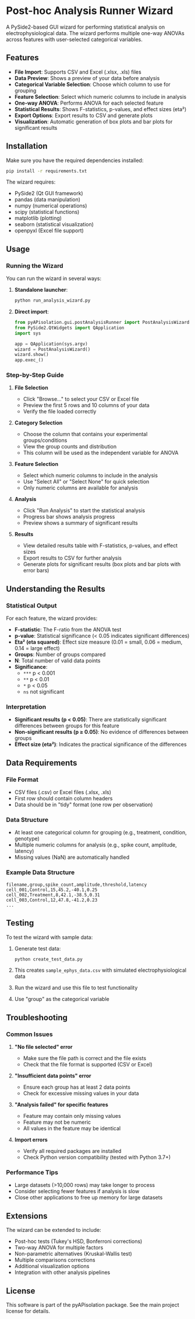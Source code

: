 # Post-hoc Analysis Runner Wizard

A PySide2-based GUI wizard for performing statistical analysis on electrophysiological data. The wizard performs multiple one-way ANOVAs across features with user-selected categorical variables.

## Features

- **File Import**: Supports CSV and Excel (.xlsx, .xls) files
- **Data Preview**: Shows a preview of your data before analysis
- **Categorical Variable Selection**: Choose which column to use for grouping
- **Feature Selection**: Select which numeric columns to include in analysis
- **One-way ANOVA**: Performs ANOVA for each selected feature
- **Statistical Results**: Shows F-statistics, p-values, and effect sizes (eta²)
- **Export Options**: Export results to CSV and generate plots
- **Visualization**: Automatic generation of box plots and bar plots for significant results

## Installation

Make sure you have the required dependencies installed:

```bash
pip install -r requirements.txt
```

The wizard requires:
- PySide2 (Qt GUI framework)
- pandas (data manipulation)
- numpy (numerical operations)
- scipy (statistical functions)
- matplotlib (plotting)
- seaborn (statistical visualization)
- openpyxl (Excel file support)

## Usage

### Running the Wizard

You can run the wizard in several ways:

1. **Standalone launcher**:
   ```bash
   python run_analysis_wizard.py
   ```

2. **Direct import**:
   ```python
   from pyAPisolation.gui.postAnalysisRunner import PostAnalysisWizard
   from PySide2.QtWidgets import QApplication
   import sys
   
   app = QApplication(sys.argv)
   wizard = PostAnalysisWizard()
   wizard.show()
   app.exec_()
   ```

### Step-by-Step Guide

1. **File Selection**
   - Click "Browse..." to select your CSV or Excel file
   - Preview the first 5 rows and 10 columns of your data
   - Verify the file loaded correctly

2. **Category Selection**
   - Choose the column that contains your experimental groups/conditions
   - View the group counts and distribution
   - This column will be used as the independent variable for ANOVA

3. **Feature Selection**
   - Select which numeric columns to include in the analysis
   - Use "Select All" or "Select None" for quick selection
   - Only numeric columns are available for analysis

4. **Analysis**
   - Click "Run Analysis" to start the statistical analysis
   - Progress bar shows analysis progress
   - Preview shows a summary of significant results

5. **Results**
   - View detailed results table with F-statistics, p-values, and effect sizes
   - Export results to CSV for further analysis
   - Generate plots for significant results (box plots and bar plots with error bars)

## Understanding the Results

### Statistical Output

For each feature, the wizard provides:

- **F-statistic**: The F-ratio from the ANOVA test
- **p-value**: Statistical significance (< 0.05 indicates significant differences)
- **Eta² (eta squared)**: Effect size measure (0.01 = small, 0.06 = medium, 0.14 = large effect)
- **Groups**: Number of groups compared
- **N**: Total number of valid data points
- **Significance**: 
  - `***` p < 0.001
  - `**` p < 0.01  
  - `*` p < 0.05
  - `ns` not significant

### Interpretation

- **Significant results (p < 0.05)**: There are statistically significant differences between groups for this feature
- **Non-significant results (p ≥ 0.05)**: No evidence of differences between groups
- **Effect size (eta²)**: Indicates the practical significance of the differences

## Data Requirements

### File Format
- CSV files (.csv) or Excel files (.xlsx, .xls)
- First row should contain column headers
- Data should be in "tidy" format (one row per observation)

### Data Structure
- At least one categorical column for grouping (e.g., treatment, condition, genotype)
- Multiple numeric columns for analysis (e.g., spike count, amplitude, latency)
- Missing values (NaN) are automatically handled

### Example Data Structure
```
filename,group,spike_count,amplitude,threshold,latency
cell_001,Control,15,45.2,-40.1,0.25
cell_002,Treatment,8,42.1,-38.5,0.31
cell_003,Control,12,47.8,-41.2,0.23
...
```

## Testing

To test the wizard with sample data:

1. Generate test data:
   ```bash
   python create_test_data.py
   ```

2. This creates `sample_ephys_data.csv` with simulated electrophysiological data
3. Run the wizard and use this file to test functionality
4. Use "group" as the categorical variable

## Troubleshooting

### Common Issues

1. **"No file selected" error**
   - Make sure the file path is correct and the file exists
   - Check that the file format is supported (CSV or Excel)

2. **"Insufficient data points" error**
   - Ensure each group has at least 2 data points
   - Check for excessive missing values in your data

3. **"Analysis failed" for specific features**
   - Feature may contain only missing values
   - Feature may not be numeric
   - All values in the feature may be identical

4. **Import errors**
   - Verify all required packages are installed
   - Check Python version compatibility (tested with Python 3.7+)

### Performance Tips

- Large datasets (>10,000 rows) may take longer to process
- Consider selecting fewer features if analysis is slow
- Close other applications to free up memory for large datasets

## Extensions

The wizard can be extended to include:

- Post-hoc tests (Tukey's HSD, Bonferroni corrections)
- Two-way ANOVA for multiple factors
- Non-parametric alternatives (Kruskal-Wallis test)
- Multiple comparisons corrections
- Additional visualization options
- Integration with other analysis pipelines

## License

This software is part of the pyAPisolation package. See the main project license for details.

